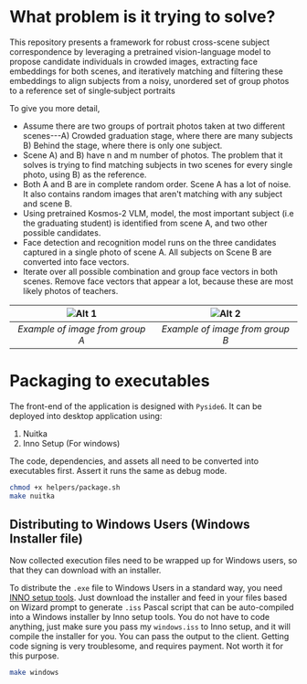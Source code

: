 # What problem is it trying to solve?

This repository presents a framework for robust cross-scene subject correspondence by leveraging a pretrained vision-language model to propose candidate individuals in crowded images, extracting face embeddings for both scenes, and iteratively matching and filtering these embeddings to align subjects from a noisy, unordered set of group photos to a reference set of single‐subject portraits

To give you more detail, 

- Assume there are two groups of portrait photos taken at two different scenes---A) Crowded graduation stage, where there are many subjects B) Behind the stage, where there is only one subject.
- Scene A) and B) have n and m number of photos. The problem that it solves is trying to find matching subjects in two scenes for every single photo, using B) as the reference.
- Both A and B are in complete random order. Scene A has a lot of noise. It also contains random images that aren't matching with any subject and scene B.
- Using pretrained Kosmos-2 VLM, model, the most important subject (i.e the graduating student) is identified from scene A, and two other possible candidates.
- Face detection and recognition model runs on the three candidates captured in a single photo of scene A. All subjects on Scene B are converted into face vectors.
- Iterate over all possible combination and group face vectors in both scenes. Remove face vectors that appear a lot, because these are most likely photos of teachers.      

| ![Alt 1](https://tamupvfa.b-cdn.net/app/uploads/2023/12/web20231214_PVFA_Commencement_AS_0078-1024x683.jpg) | ![Alt 2](https://gsrstudio.ca/wp-content/uploads/2023/06/grads-photos-Toronto-2023.jpg) |
|:----------------------------:|:----------------------------:|
| *Example of image from group A*                  | *Example of image from group B*                  |





# Packaging to executables

The front-end of the application is designed with `Pyside6`. It can be deployed into desktop application using:

1. Nuitka
2. Inno Setup (For windows)

The code, dependencies, and assets all need to be converted into executables first. Assert it runs the same as debug mode.

```bash
chmod +x helpers/package.sh
make nuitka
```

## Distributing to Windows Users (Windows Installer file)

Now collected execution files need to be wrapped up for Windows users, so that they can download with an installer.

To distribute the `.exe` file to Windows Users in a standard way, you need [INNO setup tools](https://jrsoftware.org/isdl.php). Just download the installer and feed in your files based on Wizard prompt to generate `.iss` Pascal script that can be auto-compiled into a Windows installer by Inno setup tools. You do not have to code anything, just make sure you pass my `windows.iss` to Inno setup, and it will compile the installer for you. You can pass the output to the client. Getting code signing is very troublesome, and requires payment. Not worth it for this purpose.

```bash
make windows
```

